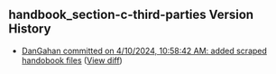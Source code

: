 ## handbook_section-c-third-parties Version History

* [DanGahan committed on 4/10/2024, 10:58:42 AM: added scraped handobook files](https://github.com/DanGahanCGI/DanGahanCGI.github.io/commit/3f0541d6868df584481934bbd8a488f62e9c80eb) ([View diff](https://github.com/DanGahanCGI/DanGahanCGI.github.io/compare/78a43219088e2dc57a967260348684153f6548fd...3f0541d6868df584481934bbd8a488f62e9c80eb))
